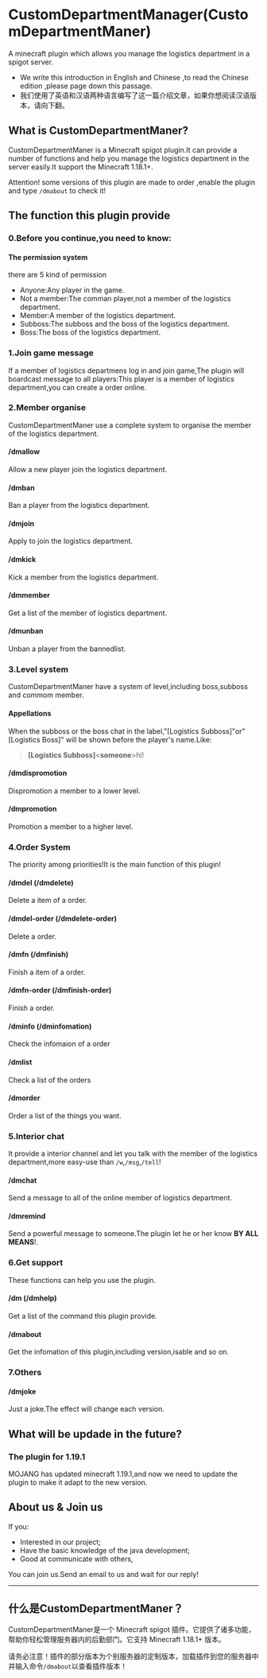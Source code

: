 # CustomDepartmentManager(CustomDepartmentManer)
A minecraft plugin which allows you manage the logistics department in a spigot server.

- We write this introduction in English and Chinese ,to read the Chinese edition ,please page down this passage.
- 我们使用了英语和汉语两种语言编写了这一篇介绍文章，如果你想阅读汉语版本，请向下翻。

## What is CustomDepartmentManer?
CustomDepartmentManer is a Minecraft spigot plugin.It can provide a number of functions and help you manage the logistics department in the server easily.It support the Minecraft 1.18.1+.

Attention! some versions of this plugin are made to order ,enable the plugin and type ``/dmabout`` to check it!

## The function this plugin provide
### 0.Before you continue,you need to know:
#### The permission system
there are 5 kind of permission
- Anyone:Any player in the game.
- Not a member:The comman player,not a member of the logistics department.
- Member:A member of the logistics department.
- Subboss:The subboss and the boss of the logistics department.
- Boss:The boss of the logistics department.
### 1.Join game message
If a member of logistics departmens log in and join game,The plugin will boardcast message to all players:This player is a member of logistics department,you can create a order online.
### 2.Member organise
CustomDepartmentManer use a complete system to organise the member of the logistics department.
#### /dmallow
Allow a new player join the logistics department.
#### /dmban
Ban a player from the logistics department.
#### /dmjoin
Apply to join the logistics department.
#### /dmkick
Kick a member from the logistics department.
#### /dmmember
Get a list of the member of logistics department.
#### /dmunban
Unban a player from the bannedlist.
### 3.Level system
CustomDepartmentManer have a system of level,including boss,subboss and commom member.
#### Appellations
When the subboss or the boss chat in the label,"[Logistics Subboss]"or"[Logistics Boss]" will be shown before the player's name.Like:

> **[Logistics Subboss]**<**someone**>hi!
#### /dmdispromotion
Dispromotion a member to a lower level.
#### /dmpromotion
Promotion a member to a higher level.
### 4.Order System
The priority among priorities!It is the main function of this plugin!
#### /dmdel (/dmdelete)
Delete a item of a order.
#### /dmdel-order (/dmdelete-order)
Delete a order.
#### /dmfn (/dmfinish)
Finish a item of a order.
#### /dmfn-order (/dmfinish-order)
Finish a order.
#### /dminfo (/dminfomation)
Check the infomaion of a order
#### /dmlist
Check a list of the orders
#### /dmorder
Order a list of the things you want.
### 5.Interior chat
It provide a interior channel and let you talk with the member of the logistics department,more easy-use than `/w`,`/msg`,`/tell`!
#### /dmchat
Send a message to all of the online member of logistics department.
#### /dmremind
Send a powerful message to someone.The plugin let he or her know **BY ALL MEANS**!.
### 6.Get support
These functions can help you use the plugin.
#### /dm (/dmhelp)
Get a list of the command this plugin provide.
#### /dmabout
Get the infomation of this plugin,including version,isable and so on.
### 7.Others
#### /dmjoke
Just a joke.The effect will change each version.
## What will be updade in the future?
### The plugin for 1.19.1
MOJANG has updated minecraft 1.19.1,and now we need to update the plugin to make it adapt to the new version.
## About us & Join us
If you:
- Interested in our project;
- Have the basic knowledge of the java development;
- Good at communicate with others,

You can join us.Send an email to us and wait for our reply!
***************
## 什么是CustomDepartmentManer？
CustomDepartmentManer是一个 Minecraft spigot 插件。它提供了诸多功能，帮助你轻松管理服务器内的后勤部门。它支持 Minecraft 1.18.1+ 版本。

请务必注意！插件的部分版本为个别服务器的定制版本，加载插件到您的服务器中并输入命令``/dmabout``以查看插件版本！
